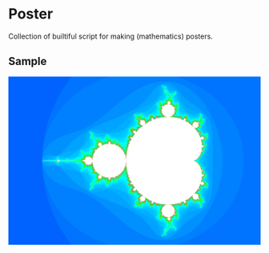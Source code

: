 Poster
======

Collection of builtiful script for making (mathematics) posters.


Sample
------

![](https://raw.githubusercontent.com/neizod/poster/main/sample/image-mandelbrot.png)

